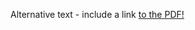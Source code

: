 <object data="report.pdf" type="application/pdf" width="100%" height="100%">
  <p>Alternative text - include a link <a href="report.pdf">to the PDF!</a></p>
</object>
